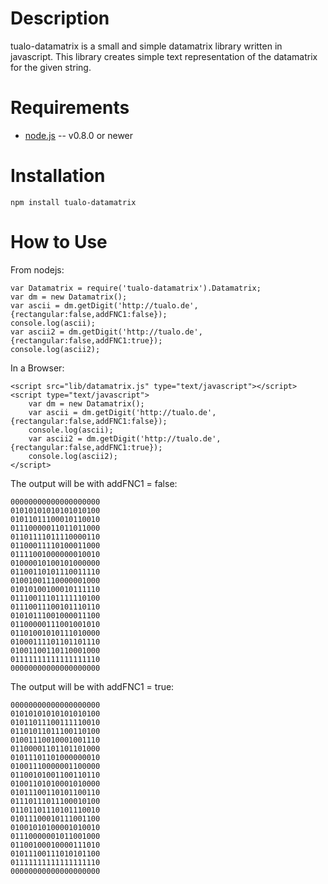 Description
===========

tualo-datamatrix is a small and simple datamatrix library written in javascript.
This library creates simple text representation of the datamatrix for the given string.

Requirements
============

* [node.js](http://nodejs.org/) -- v0.8.0 or newer


Installation
============

    npm install tualo-datamatrix

How to Use
==========

From nodejs:

    var Datamatrix = require('tualo-datamatrix').Datamatrix;
    var dm = new Datamatrix();
    var ascii = dm.getDigit('http://tualo.de',{rectangular:false,addFNC1:false});
    console.log(ascii);
    var ascii2 = dm.getDigit('http://tualo.de',{rectangular:false,addFNC1:true});
    console.log(ascii2);

In a Browser:

    <script src="lib/datamatrix.js" type="text/javascript"></script>
    <script type="text/javascript">
        var dm = new Datamatrix();
        var ascii = dm.getDigit('http://tualo.de',{rectangular:false,addFNC1:false});
        console.log(ascii);
        var ascii2 = dm.getDigit('http://tualo.de',{rectangular:false,addFNC1:true});
        console.log(ascii2);
    </script>

The output will be with addFNC1 = false:

    00000000000000000000
    01010101010101010100
    01011011100010110010
    01110000011011011000
    01101111011110000110
    01100011110100011000
    01111001000000010010
    01000010100101000000
    01100110101110011110
    01001001110000001000
    01010100100010111110
    01110011101111110100
    01110011100101110110
    01010111001000011100
    01100000111001001010
    01101001010111010000
    01000111101101101110
    01001100110110001000
    01111111111111111110
    00000000000000000000

The output will be with addFNC1 = true:

    00000000000000000000
    01010101010101010100
    01011011100111110010
    01101011011100110100
    01001110010001001110
    01100001101101101000
    01011101101000000010
    01001110000001100000
    01100101001100110110
    01001101010001010000
    01011100110101100110
    01110111011100010100
    01101101110101110010
    01011100010111001100
    01001010100001010010
    01110000001011001000
    01100100010000111010
    01011100111010101100
    01111111111111111110
    00000000000000000000
